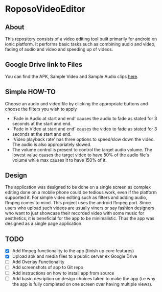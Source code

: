 # RoposoVideoEditor
## About
This repository consists of a video editing tool built primarily for android on ionic platform. It performs basic tasks such as combining audio and video, fading of audio and video and speeding up of videos.
## Google Drive link to Files
You can find the APK, Sample Video and Sample Audio clips [here](https://drive.google.com/folderview?id=0B325xi9X7oeXa04zTWF0MGdzWG8&usp=sharing).

## Simple HOW-TO
Choose an audio and video file by clicking the appropriate buttons and choose the filters you wish to apply
- 'Fade in Audio at start and end' causes the audio to fade as stated for 3 seconds at the start and end.
- 'Fade in Video at start and end' causes the video to fade as stated for 3 seconds at the start and end.
- 'Video playback rate' has three options to speed/slow down the video. The audio is also appropriately slowed.
- The volume control is present to control the target audio volume. The lowest value causes the target video to have 50% of the audio file's volume while max causes it to have 150% of it.

## Design
The application was designed to be done on a single screen as complex editing done on a mobile phone could be tedious work, even if the platform supported it. For simple video editing such as filters and adding audio, ffmpeg comes to mind. This project uses the android ffmpeg port. Since users who upload such videos are usually viners or say fashion designers who want to just showcase their recorded video with some music for aesthetics, it is beneficial for the app to be minimalistic. Thus the app was designed as a single page application.

## TODO
- [x] Add ffmpeg functionality to the app (finish up core features)
- [x] Upload apk and media files to a public server ex Google Drive
- [ ] Add Overlay Functionality
- [ ] Add screenshots of app to Git repo
- [ ] Add instructions on how to install app from source
- [ ] Add basic desription on design choices taken to make the app (i.e why the app is fully completed on one screen over having multiple views).
